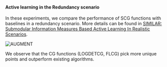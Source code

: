 #### Active learning in the Redundancy scenario
In these experiments, we compare the performance of SCG functions with baselines in a redundancy scenario.
More details can be found in [SIMILAR: Submodular Information Measures Based Active Learning In Realistic Scenarios](https://arxiv.org/abs/2107.00717).

![AUGMENT](../../experiment_plots/similar_redundancy.PNG?raw=true)

We observe that the CG functions (LOGDETCG, FLCG) pick more unique points and outperform existing algorithms.
